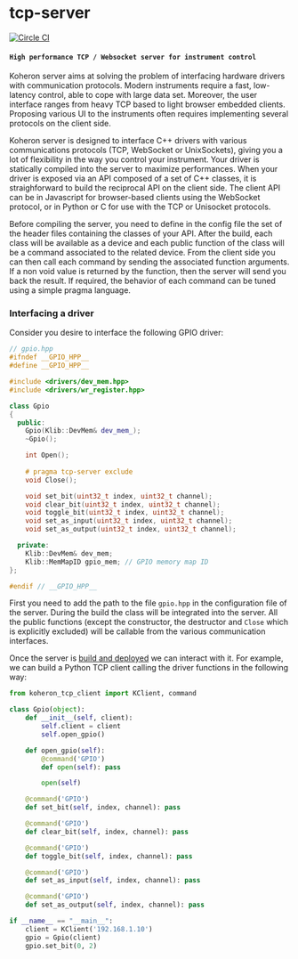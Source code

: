 # tcp-server

[![Circle CI](https://circleci.com/gh/Koheron/tcp-server.svg?style=shield)](https://circleci.com/gh/Koheron/tcp-server)

#### `High performance TCP / Websocket server for instrument control`

Koheron server aims at solving the problem of interfacing hardware drivers with communication protocols. Modern instruments require a fast, low-latency control, able to cope with large data set. Moreover, the user interface ranges from heavy TCP based to light browser embedded clients. Proposing various UI to the instruments often requires implementing several protocols on the client side.

Koheron server is designed to interface C++ drivers with various communications protocols (TCP, WebSocket or UnixSockets), giving you a lot of flexibility in the way you control your instrument. Your driver is statically compiled into the server to maximize performances. When your driver is exposed via an API composed of a set of C++ classes, it is straighforward to build the reciprocal API on the client side. The client API can be in Javascript for browser-based clients using the WebSocket protocol, or in Python or C for use with the TCP or Unisocket protocols.

Before compiling the server, you need to define in the config file the set of the header files containing the classes of your API. After the build, each class will be available as a device and each public function of the class will be a command associated to the related device. From the client side you can then call each command by sending the associated function arguments. If a non void value is returned by the function, then the server will send you back the result. If required, the behavior of each command can be tuned using a simple pragma language.

### Interfacing a driver

Consider you desire to interface the following GPIO driver:
``` cpp
// gpio.hpp
#ifndef __GPIO_HPP__
#define __GPIO_HPP__

#include <drivers/dev_mem.hpp>
#include <drivers/wr_register.hpp>

class Gpio
{
  public:
    Gpio(Klib::DevMem& dev_mem_);
    ~Gpio();

    int Open();
    
    # pragma tcp-server exclude
    void Close();

    void set_bit(uint32_t index, uint32_t channel);
    void clear_bit(uint32_t index, uint32_t channel);
    void toggle_bit(uint32_t index, uint32_t channel);
    void set_as_input(uint32_t index, uint32_t channel);
    void set_as_output(uint32_t index, uint32_t channel);

  private:
    Klib::DevMem& dev_mem;
    Klib::MemMapID gpio_mem; // GPIO memory map ID
};

#endif // __GPIO_HPP__
```

First you need to add the path to the file `gpio.hpp` in the configuration file of the server. During the build the class will be integrated into the server. All the public functions (except the constructor, the destructor and `Close` which is explicitly excluded) will be callable from the various communication interfaces.

Once the server is [build and deployed](doc/build.md) we can interact with it. For example, we can build a Python TCP client calling the driver functions in the following way:
``` py
from koheron_tcp_client import KClient, command

class Gpio(object):
    def __init__(self, client):
        self.client = client
        self.open_gpio()

    def open_gpio(self):
        @command('GPIO')
        def open(self): pass

        open(self)

    @command('GPIO')
    def set_bit(self, index, channel): pass

    @command('GPIO')
    def clear_bit(self, index, channel): pass

    @command('GPIO')
    def toggle_bit(self, index, channel): pass

    @command('GPIO')
    def set_as_input(self, index, channel): pass

    @command('GPIO')
    def set_as_output(self, index, channel): pass

if __name__ == "__main__":
	client = KClient('192.168.1.10')
	gpio = Gpio(client)
	gpio.set_bit(0, 2) 
```